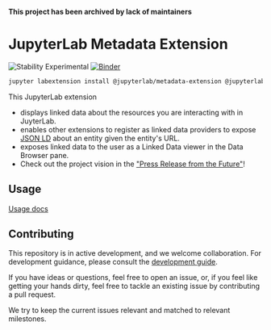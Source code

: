 **This project has been archived by lack of maintainers**

# JupyterLab Metadata Extension

![Stability Experimental][badge-stability]
[![Binder][badge-binder]][binder]

```bash
jupyter labextension install @jupyterlab/metadata-extension @jupyterlab/dataregistry-extension
```

This JupyterLab extension

-   displays linked data about the resources you are interacting with in JuyterLab.
-   enables other extensions to register as linked data providers to expose [JSON LD][json-ld] about an entity given the entity's URL.
-   exposes linked data to the user as a Linked Data viewer in the Data Browser pane.
-   Check out the project vision in the ["Press Release from the Future"](./press_release.md)!

## Usage

[Usage docs](./docs/usage.md)

## Contributing

This repository is in active development, and we welcome collaboration. For development guidance, please consult the [development guide](./docs/development.md).

If you have ideas or questions, feel free to open an issue, or, if you feel like getting your hands dirty, feel free to tackle an existing issue by contributing a pull request.

We try to keep the current issues relevant and matched to relevant milestones.

<!-- links -->

[badge-stability]: https://img.shields.io/badge/stability-experimental-red.svg
[badge-binder]: https://mybinder.org/badge_logo.svg
[binder]: https://mybinder.org/v2/gh/jupyterlab/jupyterlab-metadata-service/master?urlpath=lab
[json-ld]: https://json-ld.org/

<!-- /.links -->
